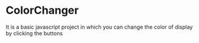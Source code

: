 # ColorChanger
 It is a basic javascript project in which you can change the color of display by clicking the buttons
